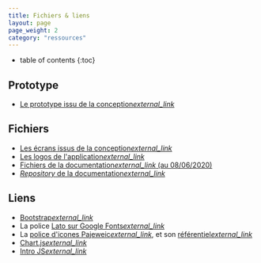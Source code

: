 ```yaml
---
title: Fichiers & liens
layout: page
page_weight: 2
category: "ressources"
---
```

* table of contents
{:toc}

## Prototype ##
- [Le prototype issu de la conception<i class="ico">external_link</i>](https://client.thomasguesnon.fr/espace-client/cobuy/livraison/prototype.site)

## Fichiers ##
- [Les écrans issus de la conception<i class="ico">external_link</i>](https://client.thomasguesnon.fr/espace-client/cobuy/livraison/assets/ecrans)
- [Les logos de l'application<i class="ico">external_link</i>](https://client.thomasguesnon.fr/espace-client/cobuy/livraison/assets/logo)
- [Fichiers de la documentation<i class="ico">external_link</i> (au 08/06/2020)](https://client.thomasguesnon.fr/espace-client/cobuy/livraison/assets/documentation)
- [*Repository* de la documentation<i class="ico">external_link</i>](https://framagit.org/patjennings/cobuy-ux)

## Liens ##
- [Bootstrap<i class="ico">external_link</i>](https://getbootstrap.com/)
- La police [Lato sur Google Fonts<i class="ico">external_link</i>](https://fonts.google.com/specimen/Lato?query=lato)
- La [police d'icones Pajeweic<i class="ico">external_link</i>](https://framagit.org/patjennings/webfont-icon), et son [référentiel<i class="ico">external_link</i>](https://www.thomasguesnon.fr/pajeweic/)
- [Chart.js<i class="ico">external_link</i>](https://www.chartjs.org/) 
- [Intro JS<i class="ico">external_link</i>](https://introjs.com/) 
